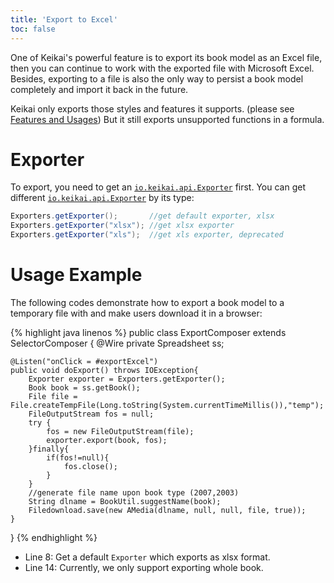 ```yaml
---
title: 'Export to Excel'
toc: false
---
```


One of Keikai's powerful feature is to export its book model as an
Excel file, then you can continue to work with the exported file with Microsoft Excel. Besides,
exporting to a file is also the only way to persist a book model completely and import it back in the future.

Keikai only exports those styles and features it supports. (please see [Features and Usages](/dev-ref/Features_and_Usages)) But it still exports unsupported functions in a formula.

# Exporter

To export, you need to get an [`io.keikai.api.Exporter`](https://keikai.io/javadoc/latest/io/keikai/api/Exporter.html) first. You can get different [`io.keikai.api.Exporter`](https://keikai.io/javadoc/latest/io/keikai/api/Exporter.html) by its type:

```java
Exporters.getExporter();       //get default exporter, xlsx
Exporters.getExporter("xlsx"); //get xlsx exporter
Exporters.getExporter("xls");  //get xls exporter, deprecated
```


# Usage Example
The following codes demonstrate how to export a book model to a temporary file with and make users download it in a browser:

{% highlight java linenos %}
public class ExportComposer extends SelectorComposer<Component> {
    @Wire
    private Spreadsheet ss;
    
    
    @Listen("onClick = #exportExcel")
    public void doExport() throws IOException{
        Exporter exporter = Exporters.getExporter();
        Book book = ss.getBook();
        File file = File.createTempFile(Long.toString(System.currentTimeMillis()),"temp");
        FileOutputStream fos = null;
        try {
            fos = new FileOutputStream(file);
            exporter.export(book, fos);
        }finally{
            if(fos!=null){
                fos.close();
            }
        }
        //generate file name upon book type (2007,2003)
        String dlname = BookUtil.suggestName(book);
        Filedownload.save(new AMedia(dlname, null, null, file, true));
    }
}
{% endhighlight %}

- Line 8: Get a default `Exporter` which exports as xlsx format.
- Line 14: Currently, we only support exporting whole book.


